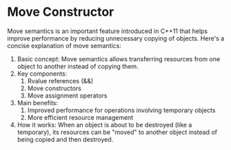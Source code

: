 # Move Constructor

Move semantics is an important feature introduced in C++11 that helps improve performance by reducing unnecessary copying of objects. Here's a concise explanation of move semantics:

1. Basic concept: Move semantics allows transferring resources from one object to another instead of copying them.
2. Key components:
   1. Rvalue references (&&)
   2. Move constructors
   3. Move assignment operators
3. Main benefits:
   1. Improved performance for operations involving temporary objects
   2. More efficient resource management
4. How it works: When an object is about to be destroyed (like a temporary), its resources can be "moved" to another object instead of being copied and then destroyed.
